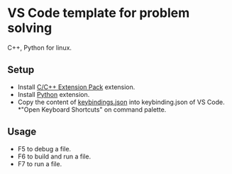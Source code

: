 # VS Code template for problem solving
C++, Python for linux.

## Setup
* Install [C/C++ Extension Pack](https://marketplace.visualstudio.com/items?itemName=ms-vscode.cpptools-extension-pack) extension.
* Install [Python](https://marketplace.visualstudio.com/items?itemName=ms-python.python) extension.
* Copy the content of [keybindings.json](.vscode/keybindings.json) into keybinding.json of VS Code. *"Open Keyboard Shortcuts" on command palette.

## Usage
* F5 to debug a file.
* F6 to build and run a file.
* F7 to run a file.